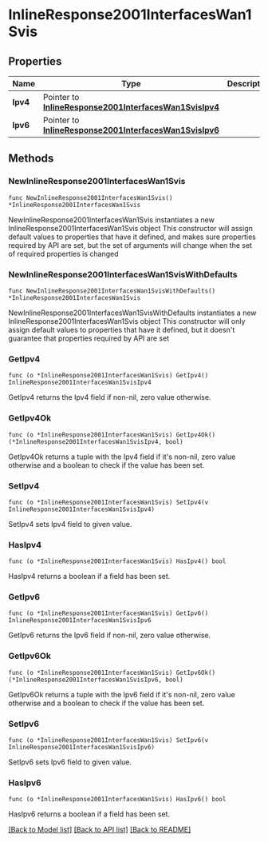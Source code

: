 # InlineResponse2001InterfacesWan1Svis

## Properties

Name | Type | Description | Notes
------------ | ------------- | ------------- | -------------
**Ipv4** | Pointer to [**InlineResponse2001InterfacesWan1SvisIpv4**](InlineResponse2001InterfacesWan1SvisIpv4.md) |  | [optional] 
**Ipv6** | Pointer to [**InlineResponse2001InterfacesWan1SvisIpv6**](InlineResponse2001InterfacesWan1SvisIpv6.md) |  | [optional] 

## Methods

### NewInlineResponse2001InterfacesWan1Svis

`func NewInlineResponse2001InterfacesWan1Svis() *InlineResponse2001InterfacesWan1Svis`

NewInlineResponse2001InterfacesWan1Svis instantiates a new InlineResponse2001InterfacesWan1Svis object
This constructor will assign default values to properties that have it defined,
and makes sure properties required by API are set, but the set of arguments
will change when the set of required properties is changed

### NewInlineResponse2001InterfacesWan1SvisWithDefaults

`func NewInlineResponse2001InterfacesWan1SvisWithDefaults() *InlineResponse2001InterfacesWan1Svis`

NewInlineResponse2001InterfacesWan1SvisWithDefaults instantiates a new InlineResponse2001InterfacesWan1Svis object
This constructor will only assign default values to properties that have it defined,
but it doesn't guarantee that properties required by API are set

### GetIpv4

`func (o *InlineResponse2001InterfacesWan1Svis) GetIpv4() InlineResponse2001InterfacesWan1SvisIpv4`

GetIpv4 returns the Ipv4 field if non-nil, zero value otherwise.

### GetIpv4Ok

`func (o *InlineResponse2001InterfacesWan1Svis) GetIpv4Ok() (*InlineResponse2001InterfacesWan1SvisIpv4, bool)`

GetIpv4Ok returns a tuple with the Ipv4 field if it's non-nil, zero value otherwise
and a boolean to check if the value has been set.

### SetIpv4

`func (o *InlineResponse2001InterfacesWan1Svis) SetIpv4(v InlineResponse2001InterfacesWan1SvisIpv4)`

SetIpv4 sets Ipv4 field to given value.

### HasIpv4

`func (o *InlineResponse2001InterfacesWan1Svis) HasIpv4() bool`

HasIpv4 returns a boolean if a field has been set.

### GetIpv6

`func (o *InlineResponse2001InterfacesWan1Svis) GetIpv6() InlineResponse2001InterfacesWan1SvisIpv6`

GetIpv6 returns the Ipv6 field if non-nil, zero value otherwise.

### GetIpv6Ok

`func (o *InlineResponse2001InterfacesWan1Svis) GetIpv6Ok() (*InlineResponse2001InterfacesWan1SvisIpv6, bool)`

GetIpv6Ok returns a tuple with the Ipv6 field if it's non-nil, zero value otherwise
and a boolean to check if the value has been set.

### SetIpv6

`func (o *InlineResponse2001InterfacesWan1Svis) SetIpv6(v InlineResponse2001InterfacesWan1SvisIpv6)`

SetIpv6 sets Ipv6 field to given value.

### HasIpv6

`func (o *InlineResponse2001InterfacesWan1Svis) HasIpv6() bool`

HasIpv6 returns a boolean if a field has been set.


[[Back to Model list]](../README.md#documentation-for-models) [[Back to API list]](../README.md#documentation-for-api-endpoints) [[Back to README]](../README.md)


